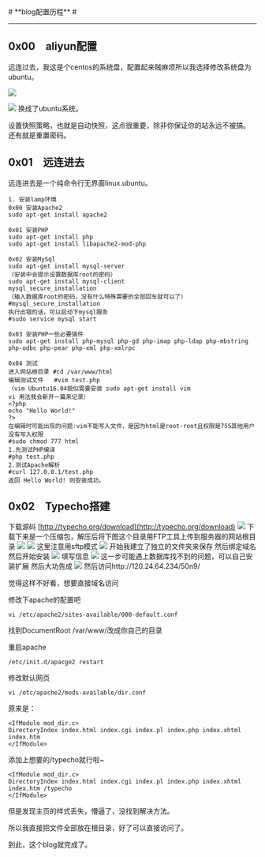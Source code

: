 <!--markdown--># **blog配置历程** #

----------
## 0x00　aliyun配置 ##
远连过去，我这是个centos的系统盘，配置起来贼麻烦所以我选择修改系统盘为ubuntu。

![](http://i.imgur.com/cPeIeYc.png)

![](http://i.imgur.com/ZdpaaMT.png)
换成了ubuntu系统。

设置快照策略，也就是自动快照，这点很重要，除非你保证你的站永远不被搞。
还有就是重置密码。

## 0x01　远连进去
远连进去是一个纯命令行无界面linux.ubuntu。

	1. 安装lamp环境
	0x00 安装Apache2
	sudo apt-get install apache2
	
	0x01 安装PHP
	sudo apt-get install php
	sudo apt-get install libapache2-mod-php
	
	0x02 安装MySql
	sudo apt-get install mysql-server
	（安装中会提示设置数据库root的密码）
	sudo apt-get install mysql-client
	mysql_secure_installation
	（输入数据库root的密码，没有什么特殊需要的全部回车就可以了）
	#mysql_secure_installation
	执行出错的话，可以启动下mysql服务
	#sudo service mysql start
 
	0x03 安装PHP一些必要插件
	sudo apt-get install php-mysql php-gd php-imap php-ldap php-mbstring php-odbc php-pear php-xml php-xmlrpc
 
	0x04 测试
	进入网站根目录 #cd /var/www/html
	编辑测试文件   #vim test.php   
	（vim Ubuntu16.04貌似需要安装 sudo apt-get install vim
	vi 用法我会新开一篇来记录）
	<?php
	echo "Hello World!"
	?>
	在编辑时可能出现的问题:vim不能写入文件，是因为html是root-root且权限是755其他用户没有写入权限
	#sudo chmod 777 html
	1.先测试PHP编译
	#php test.php
	2.测试Apache解析
	#curl 127.0.0.1/test.php
	返回 Hello World! 则安装成功。
## 0x02　Typecho搭建
下载源码
[http://typecho.org/download](http://typecho.org/download)
![](http://i.imgur.com/xY8ySTp.png)
下载下来是一个压缩包，解压后将下图这个目录用FTP工具上传到服务器的网站根目录
![](http://pic4.zhimg.com/v2-4584944e2bdbf15c2330c49fec4467e7_b.png)
![](http://i.imgur.com/Z8MqzUf.png)
这里注意用sftp模式
![](http://i.imgur.com/zrFoTnd.jpg)
开始我建立了独立的文件夹来保存
然后绑定域名
然后开始安装
![](http://pic3.zhimg.com/v2-66f34e4dd11be8919289082b3530103a_b.png)
填写信息
![](http://pic2.zhimg.com/v2-06f70381df0a39e8433db4ebe6107151_b.png)
这一步可能遇上数据库找不到的问题，可以自己安装扩展
然后大功告成
![](http://pic1.zhimg.com/v2-d8c6a61753018a16e896836fb15d9410_b.png)
然后访问http://120.24.64.234/50n9/

觉得这样不好看，想要直接域名访问

修改下apache的配置吧

	vi /etc/apache2/sites-available/000-default.conf
找到DocumentRoot /var/www/改成你自己的目录

重启apache

	/etc/init.d/apacge2 restart

修改默认网页

	vi /etc/apache2/mods-available/dir.conf

原来是：

	<IfModule mod_dir.c>
    DirectoryIndex index.html index.cgi index.pl index.php index.xhtml index.htm 
	</IfModule>

添加上想要的/typecho就行啦~

	<IfModule mod_dir.c>
    DirectoryIndex index.html index.cgi index.pl index.php index.xhtml index.htm /typecho
	</IfModule>
但是发现主页的样式丢失，懵逼了，没找到解决方法。

所以我直接把文件全部放在根目录，好了可以直接访问了。

到此，这个blog就完成了。
